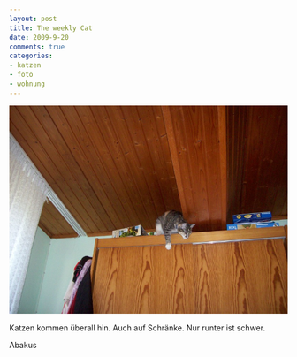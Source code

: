 ```yaml
--- 
layout: post
title: The weekly Cat
date: 2009-9-20
comments: true
categories: 
- katzen
- foto
- wohnung
---
```

![weekly_cat](/static/wpdata/2010/12/weekly_cat.jpg)

Katzen kommen überall hin. Auch auf Schränke. Nur runter ist schwer.


Abakus
